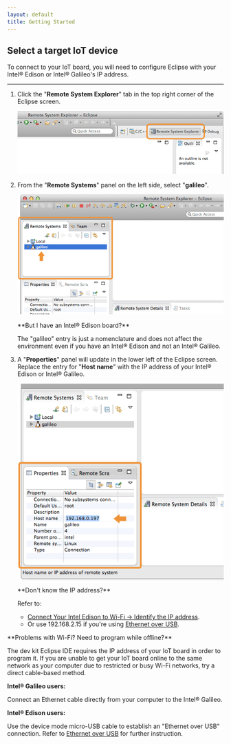 ```yaml
---
layout: default
title: Getting Started
---
```


## Select a target IoT device

To connect to your IoT board, you will need to configure Eclipse with your Intel® Edison or Intel® Galileo's IP address.

---

1. Click the "**Remote System Explorer**" tab in the top right corner of the Eclipse screen.

    !["Remote System Explorer" tab](images/eclipse-remote_system_explorer_tab.png)

2. From the "**Remote Systems**" panel on the left side, select "**galileo**".

    !["galileo" option in "Remote Systems" panel](images/eclipse-remote_systems-galileo.png)

    <div class="callout troubleshooting" markdown="1">
    **But I have an Intel® Edison board?**

    The "galileo" entry is just a nomenclature and does not affect the environment even if you have an Intel® Edison and not an Intel® Galileo.
    </div>

3. A "**Properties**" panel will update in the lower left of the Eclipse screen. Replace the entry for "**Host name**" with the IP address of your Intel® Edison or Intel® Galileo.

    ![Editing "Host name" in the "Properties" panel](images/eclipse-properties-host_name.png)

    <div class="callout troubleshooting" markdown="1">
    **Don't know the IP address?**

    Refer to:

    * [Connect Your Intel Edison to Wi-Fi → Identify the IP address](/connectivity/wifi/details-identify_ip.md). 
    * Or use 192.168.2.15 if you're using [Ethernet over USB](/connectivity/ethernet_over_usb/).
    </div>

<div class="callout troubleshooting" markdown="1">
**Problems with Wi-Fi? Need to program while offline?**

The dev kit Eclipse IDE requires the IP address of your IoT board in order to program it. If you are unable to get your IoT board online to the same network as your computer due to restricted or busy Wi-Fi networks, try a direct cable-based method.

**Intel® Galileo users:**

  Connect an Ethernet cable directly from your computer to the Intel® Galileo.

**Intel® Edison users:**

  Use the device mode micro-USB cable to establish an "Ethernet over USB" connection. Refer to [Ethernet over USB](/connectivity/ethernet_over_usb/) for further instruction.
</div>